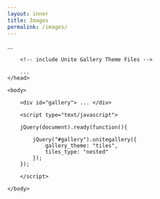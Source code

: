 ```yaml
---
layout: inner
title: Images
permalink: /images/
---
```

<html>
	<head>
		...
		<!-- Include Unite Gallery core files -->
		<script src='unitegallery/js/unitegallery.min.js' type='text/javascript'  ></script>
		<script src='unitegallery/themes/tiles/ug-theme-tiles.js' type='text/javascript'></script>
		<link  href='unitegallery/css/unite-gallery.css' rel='stylesheet' type='text/css' />
				
		<!-- include Unite Gallery Theme Files -->
				
		...
	</head>
								
	<body>	
				
		<div id="gallery"> ... </div>
				
		<script type="text/javascript">
				
		jQuery(document).ready(function(){
					
			jQuery("#gallery").unitegallery({
				gallery_theme: "tiles",
		 		tiles_type: "nested"						
			});
		});
				
		</script>
				
	</body>
</html>		
